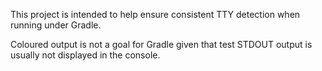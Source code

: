 This project is intended to help ensure consistent TTY detection when running under Gradle.

Coloured output is not a goal for Gradle given that test STDOUT output is usually not displayed in the console.